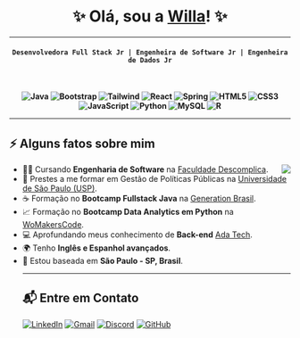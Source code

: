 <!-- [![Typing SVG](https://readme-typing-svg.herokuapp.com/?color=00FFFF&size=35&center=true&vCenter=true&width=1000&lines=Hello,+my+name+is+Willa+Evangelista;I'm+23+years+old;I'm+from+Brazil;I'm+a+full-stack+developer;Be+Welcome!+:%29)](https://git.io/typing-svg) -->
<div align=center>
<h1>✨ Olá, sou a <a href="https://www.linkedin.com/in/willaevangelista/">Willa</a>! ✨</h1>
</div>

***********

<div align=center>
<b>

 #### `Desenvolvedora Full Stack Jr | Engenheira de Software Jr | Engenheira de Dados Jr`
<br>

![Java](https://img.shields.io/badge/java-%23ED8B00.svg?style=for-the-badge&logo=openjdk&logoColor=white)
![Bootstrap](https://img.shields.io/badge/-boostrap-0D1117?style=for-the-badge&logo=bootstrap&labelColor=0D1117)
![Tailwind](https://img.shields.io/badge/tailwindcss-%2338B2AC.svg?style=for-the-badge&logo=tailwind-css&logoColor=white)
![React](https://img.shields.io/badge/React-20232A?style=for-the-badge&logo=react&logoColor=61DAFB)
![Spring](https://img.shields.io/badge/spring-%236DB33F.svg?style=for-the-badge&logo=spring&logoColor=white)
![HTML5](https://img.shields.io/badge/HTML5-E34F26?style=for-the-badge&logo=html5&logoColor=white)
![CSS3](https://img.shields.io/badge/CSS3-1572B6?style=for-the-badge&logo=css3&logoColor=white)
![JavaScript](https://img.shields.io/badge/JavaScript-F7DF1E?style=for-the-badge&logo=javascript&logoColor=black)
![Python](https://img.shields.io/badge/python-3670A0?style=for-the-badge&logo=python&logoColor=ffdd54)
![MySQL](https://img.shields.io/badge/MySQL-00000F?style=for-the-badge&logo=mysql&logoColor=white)
![R](https://img.shields.io/badge/R-276DC3?style=for-the-badge&logo=r&logoColor=white)

</b>
</div>

***********

<h2>⚡️ Alguns fatos sobre mim</h2>
<img align="right" src="https://i.pinimg.com/originals/1e/a6/66/1ea66601f1ee09b578c40feee6ecd953.gif" />
<ul>
<li>👩‍💻 Cursando <b>Engenharia de Software</b> na <a href="https://descomplica.com.br/faculdade/b/">Faculdade Descomplica</a>.</li>
<li>💼 Prestes a me formar em Gestão de Políticas Públicas na <a href="https://www5.usp.br/">Universidade de São Paulo (USP)</a>.</li>
<li>☕ Formação no <b>Bootcamp Fullstack Java</b> na <a href="https://brazil.generation.org/programas/new-pessoa-desenvolvedora-fullstack-java/">Generation Brasil</a>.</li>
<li>📈 Formação no <b>Bootcamp Data Analytics em Python</b> na <a href="https://womakerscode.org/data-analytics/?gad_source=1&gclid=Cj0KCQiAwtu9BhC8ARIsAI9JHakroq0qHa-qrc-GNOQJfN2idiT-neTvY25jyUb7rMh5L1Dv0zcZPa0aAsUXEALw_wcB">WoMakersCode</a>.</li>
<li>💻 Aprofundando meus conhecimento de <b>Back-end</b> <a href="https://ada.tech/oportunidades/santander-tech-mais">Ada Tech</a>.</li>
<li>🌍 Tenho <b>Inglês e Espanhol avançados</b>.</li>
<li>📍 Estou baseada em <b>São Paulo - SP, Brasil</b>.</li>

***********

## 📬 Entre em Contato
[![LinkedIn](https://img.shields.io/badge/LinkedIn-0077B5?style=for-the-badge&logo=linkedin&logoColor=white)](https://www.linkedin.com/in/willaevangelista/) 
[![Gmail](https://img.shields.io/badge/Gmail-333333?style=for-the-badge&logo=gmail&logoColor=red)](mailto:willaevangelista.pro@gmail.com) 
[![Discord](https://img.shields.io/badge/Discord-7289DA?style=for-the-badge&logo=discord&logoColor=white)](https://discord.com/channels/@wiwitty/) 
[![GitHub](https://img.shields.io/badge/GitHub-100000?style=for-the-badge&logo=github&logoColor=white)](https://github.com/willaevangelista)
